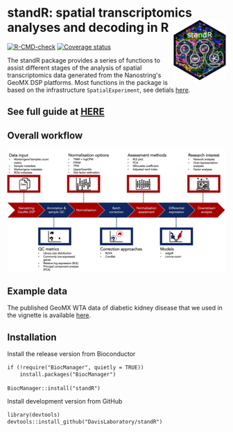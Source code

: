 # standR: spatial transcriptomics analyses and decoding in R <img src="man/figures/standR_sticker.png" align="right" alt="" width="120" />

[![R-CMD-check](https://github.com/DavisLaboratory/standR/workflows/R-CMD-check-bioc/badge.svg)](https://github.com/DavisLaboratory/standR/actions)
[![Coverage status](https://codecov.io/gh/DavisLaboratory/standR/branch/master/graph/badge.svg)](https://codecov.io/github/DavisLaboratory/standR?branch=master)

The standR package provides a series of functions to assist different stages of the analysis of spatial transcriptomics data generated from the Nanostring's GeoMX DSP platforms. Most functions in the package is based on the infrastructure `SpatialExperiment`, see detials [here](https://www.biorxiv.org/content/10.1101/2021.01.27.428431v3).

## See full guide at [HERE](https://davislaboratory.github.io/standR/)

## Overall workflow

<img src="man/figures/workflow.jpg" width="1200">

## Example data

The published GeoMX WTA data of diabetic kidney disease that we used in the vignette is available [here](http://nanostring-public-share.s3-website-us-west-2.amazonaws.com/GeoScriptHub/KidneyDataset/).

## Installation

Install the release version from Bioconductor

```
if (!require("BiocManager", quietly = TRUE))
    install.packages("BiocManager")

BiocManager::install("standR")
```

Install development version from GitHub

```
library(devtools)   
devtools::install_github("DavisLaboratory/standR")
```



